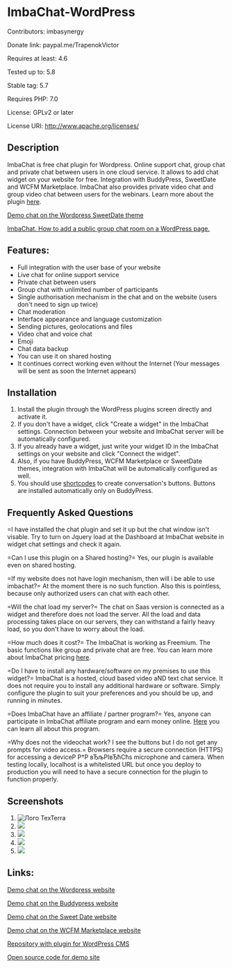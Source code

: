 
# ImbaChat-WordPress

Contributors: imbasynergy

Donate link: paypal.me/TrapenokVictor

Requires at least: 4.6

Tested up to: 5.8

Stable tag: 5.7

Requires PHP: 7.0

License: GPLv2 or later

License URI: http://www.apache.org/licenses/

## Description

ImbaChat is free chat plugin for Wordpress. Online support chat, group chat and private chat between users in one cloud service.
It allows to add chat widget on your website for free. Integration with BuddyPress, SweetDate and WCFM Marketplace. ImbaChat also provides private video chat and group video chat between users for the webinars.
Learn more about the plugin [here](https://imbachat.com).

[Demo chat on the Wordpress SweetDate theme](https://www.youtube.com/watch?v=mGbjVlagAaQ)

[ImbaChat. How to add a public group chat room on a WordPress page.](https://www.youtube.com/watch?v=h0UIbOE77Aw&t)

## Features:

* Full integration with the user base of your website
* Live chat for online support service
* Private chat between users
* Group chat with unlimited number of participants
* Single authorisation mechanism in the chat and on the website (users don't need to sign up twice)
* Chat moderation
* Interface appearance and language customization
* Sending pictures, geolocations and files
* Video chat and voice chat
* Emoji
* Chat data backup
* You can use it on shared hosting
* It continues correct working even without the Internet (Your messages will be sent as soon the Internet appears)


## Installation

1. Install the plugin through the WordPress plugins screen directly and activate it.
2. If you don't have a widget, click "Create a widget" in the ImbaChat settings. Connection between your website and ImbaChat server will be automatically configured.
3. If you already have a widget, just write your widget ID in the ImbaChat settings on your website and click "Connect the widget".
4. Also, if you have BuddyPress, WCFM Marketplace or SweetDate themes, integration with ImbaChat will be automatically configured as well.
5. You should use [shortcodes](https://imbachat.com/en/articles/tutorials) to create conversation's buttons. Buttons are installed automatically only on BuddyPress.


## Frequently Asked Questions

=I have installed the chat plugin and set it up but the chat window isn't visable.
Try to turn on Jquery load at the Dashboard at ImbaChat website in widget chat settings and check it again.

=Can I use this plugin on a Shared hosting?=
Yes, our plugin is available even on shared hosting.

=If my website does not have login mechanism, then will i be able to use imbachat?=
At the moment there is no such function. Also this is pointless, because only authorized users can chat with each other.

=Will the chat load my server?=
The chat on Saas version is connected as a widget and therefore does not load the server. All the load and data processing takes place on our servers, they can withstand a fairly heavy load, so you don't have to worry about the load.

=How much does it cost?=
The ImbaChat is working as Freemium. The basic functions like group and private chat are free. You can learn more about ImbaChat pricing [here](https://imbachat.com/en/pricing).

=Do I have to install any hardware/software on my premises to use this widget?=
ImbaChat is a hosted, cloud based video aND text chat service. It does not require you to install any additional hardware or software. Simply configure the plugin to suit your preferences and you should be up, and running in minutes.

=Does ImbaChat have an affiliate / partner program?=
Yes, anyone can participate in ImbaChat affiliate program and earn money online. [Here](https://imbachat.com/en/referal-programm) you can learn all about this program.

=Why does not the videochat work? I see the buttons but I do not get any prompts for video access.=
Browsers require a secure connection (HTTPS) for accessing a deviceР Р†Р вЂљРІвЂћСћs microphone and camera. When testing locally, localhost is a whitelisted URL but once you deploy to production you will need to have a secure connection for the plugin to function properly.



## Screenshots

1. ![Лого TexTerra](https://imbachat.com/storage/app/media/screenshot-1.png)
2. ![](https://imbachat.com/storage/app/media/screenshot-2.png)
3. ![](https://imbachat.com/storage/app/media/screenshot-3.jpg)
4. ![](https://imbachat.com/storage/app/media/screenshot-4.png)
5. ![](https://imbachat.com/storage/app/media/screenshot-9.png)




## Links:
[Demo chat on the Wordpress website](http://wordpress.imbachat.com/)

[Demo chat on the Buddypress website](http://buddypress.imbachat.com/)

[Demo chat on the Sweet Date website](http://sweet.imbachat.com/)

[Demo chat on the WCFM Marketplace website](http://market.imbachat.com/)

[Repository with plugin for WordPress CMS](https://github.com/imbasynergy/ImbaChat-WordPress)

[Open source code for demo site](https://github.com/imbasynergy/ImbaChat-WordPress)
